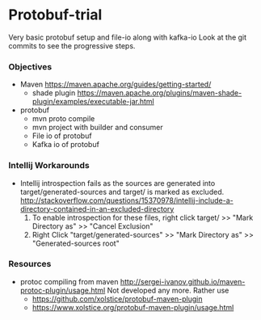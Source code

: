 # Protobuf-trial

Very basic protobuf setup and file-io along with kafka-io
Look at the git commits to see the progressive steps.

### Objectives

- Maven https://maven.apache.org/guides/getting-started/
    - shade plugin https://maven.apache.org/plugins/maven-shade-plugin/examples/executable-jar.html
- protobuf
    - mvn proto compile
    - mvn project with builder and consumer
    -  File io of protobuf
    - Kafka io of protobuf

### Intellij Workarounds

- Intellij introspection fails as the sources are generated into target/generated-sources
and target/ is marked as excluded. http://stackoverflow.com/questions/15370978/intellij-include-a-directory-contained-in-an-excluded-directory
    1. To enable introspection for these files, right click
target/ >> "Mark Directory as" >> "Cancel Exclusion"
    2. Right Click "target/generated-sources" >> "Mark Directory as" >> "Generated-sources root"
 
### Resources

- protoc compiling from maven http://sergei-ivanov.github.io/maven-protoc-plugin/usage.html
  Not developed any more. Rather use
    - https://github.com/xolstice/protobuf-maven-plugin
    - https://www.xolstice.org/protobuf-maven-plugin/usage.html